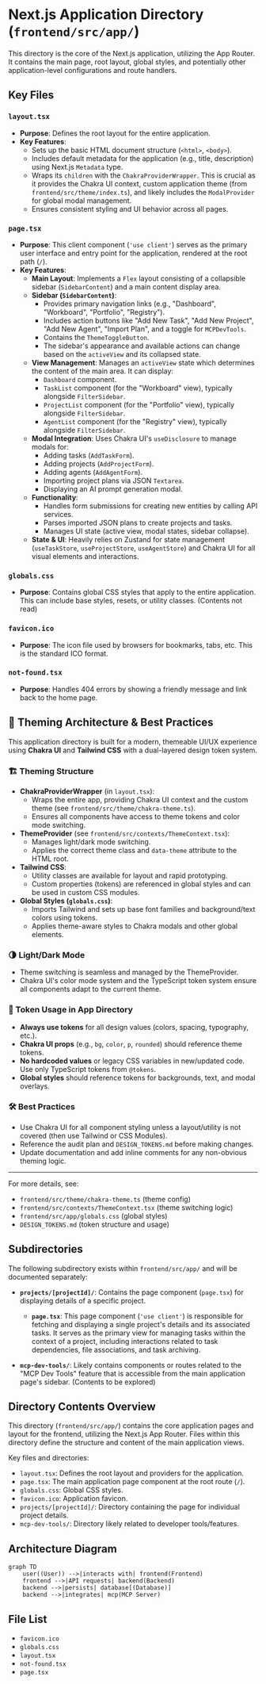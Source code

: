 # Next.js Application Directory (`frontend/src/app/`)

This directory is the core of the Next.js application, utilizing the App Router. It contains the main page, root layout, global styles, and potentially other application-level configurations and route handlers.

## Key Files

### `layout.tsx`

- **Purpose**: Defines the root layout for the entire application.
- **Key Features**:
  - Sets up the basic HTML document structure (`<html>`, `<body>`).
  - Includes default metadata for the application (e.g., title, description) using Next.js `Metadata` type.
  - Wraps its `children` with the `ChakraProviderWrapper`. This is crucial as it provides the Chakra UI context, custom application theme (from `frontend/src/theme/index.ts`), and likely includes the `ModalProvider` for global modal management.
  - Ensures consistent styling and UI behavior across all pages.

### `page.tsx`

- **Purpose**: This client component (`'use client'`) serves as the primary user interface and entry point for the application, rendered at the root path (`/`).
- **Key Features**:
  - **Main Layout**: Implements a `Flex` layout consisting of a collapsible sidebar (`SidebarContent`) and a main content display area.
  - **Sidebar (`SidebarContent`)**:
    - Provides primary navigation links (e.g., "Dashboard", "Workboard", "Portfolio", "Registry").
    - Includes action buttons like "Add New Task", "Add New Project", "Add New Agent", "Import Plan", and a toggle for `MCPDevTools`.
    - Contains the `ThemeToggleButton`.
    - The sidebar's appearance and available actions can change based on the `activeView` and its collapsed state.
  - **View Management**: Manages an `activeView` state which determines the content of the main area. It can display:
    - `Dashboard` component.
    - `TaskList` component (for the "Workboard" view), typically alongside `FilterSidebar`.
    - `ProjectList` component (for the "Portfolio" view), typically alongside `FilterSidebar`.
    - `AgentList` component (for the "Registry" view), typically alongside `FilterSidebar`.
  - **Modal Integration**: Uses Chakra UI's `useDisclosure` to manage modals for:
    - Adding tasks (`AddTaskForm`).
    - Adding projects (`AddProjectForm`).
    - Adding agents (`AddAgentForm`).
    - Importing project plans via JSON `Textarea`.
    - Displaying an AI prompt generation modal.
  - **Functionality**:
    - Handles form submissions for creating new entities by calling API services.
    - Parses imported JSON plans to create projects and tasks.
    - Manages UI state (active view, modal states, sidebar collapse).
  - **State & UI**: Heavily relies on Zustand for state management (`useTaskStore`, `useProjectStore`, `useAgentStore`) and Chakra UI for all visual elements and interactions.

### `globals.css`

- **Purpose**: Contains global CSS styles that apply to the entire application. This can include base styles, resets, or utility classes. (Contents not read)

### `favicon.ico`

- **Purpose**: The icon file used by browsers for bookmarks, tabs, etc. This is the standard ICO format.

### `not-found.tsx`

- **Purpose**: Handles 404 errors by showing a friendly message and link back to the home page.

## 🎨 Theming Architecture & Best Practices

This application directory is built for a modern, themeable UI/UX experience using **Chakra UI** and **Tailwind CSS** with a dual-layered design token system.

### 🏗️ Theming Structure

- **ChakraProviderWrapper** (in `layout.tsx`):
  - Wraps the entire app, providing Chakra UI context and the custom theme (see `frontend/src/theme/chakra-theme.ts`).
  - Ensures all components have access to theme tokens and color mode switching.
- **ThemeProvider** (see `frontend/src/contexts/ThemeContext.tsx`):
  - Manages light/dark mode switching.
  - Applies the correct theme class and `data-theme` attribute to the HTML root.
- **Tailwind CSS**:
  - Utility classes are available for layout and rapid prototyping.
  - Custom properties (tokens) are referenced in global styles and can be used in custom CSS modules.
- **Global Styles (`globals.css`)**:
  - Imports Tailwind and sets up base font families and background/text colors using tokens.
  - Applies theme-aware styles to Chakra modals and other global elements.

### 🌗 Light/Dark Mode

- Theme switching is seamless and managed by the ThemeProvider.
- Chakra UI's color mode system and the TypeScript token system ensure all components adapt to the current theme.

### 🧩 Token Usage in App Directory

- **Always use tokens** for all design values (colors, spacing, typography, etc.).
- **Chakra UI props** (e.g., `bg`, `color`, `p`, `rounded`) should reference theme tokens.
- **No hardcoded values** or legacy CSS variables in new/updated code. Use only TypeScript tokens from `@tokens`.
- **Global styles** should reference tokens for backgrounds, text, and modal overlays.

### 🛠️ Best Practices

- Use Chakra UI for all component styling unless a layout/utility is not covered (then use Tailwind or CSS Modules).
- Reference the audit plan and `DESIGN_TOKENS.md` before making changes.
- Update documentation and add inline comments for any non-obvious theming logic.

---

For more details, see:

- `frontend/src/theme/chakra-theme.ts` (theme config)
- `frontend/src/contexts/ThemeContext.tsx` (theme switching logic)
- `frontend/src/app/globals.css` (global styles)
- `DESIGN_TOKENS.md` (token structure and usage)

## Subdirectories

The following subdirectory exists within `frontend/src/app/` and will be documented separately:

*   **`projects/[projectId]/`**: Contains the page component (`page.tsx`) for displaying details of a specific project.
    *   **`page.tsx`**: This page component (`'use client'`) is responsible for fetching and displaying a single project's details and its associated tasks. It serves as the primary view for managing tasks within the context of a project, including interactions related to task dependencies, file associations, and task archiving.

*   **`mcp-dev-tools/`**: Likely contains components or routes related to the "MCP Dev Tools" feature that is accessible from the main application page's sidebar. (Contents to be explored)

## Directory Contents Overview

This directory (`frontend/src/app/`) contains the core application pages and layout for the frontend, utilizing the Next.js App Router. Files within this directory define the structure and content of the main application views.

Key files and directories:

*   `layout.tsx`: Defines the root layout and providers for the application.
*   `page.tsx`: The main application page component at the root route (`/`).
*   `globals.css`: Global CSS styles.
*   `favicon.ico`: Application favicon.
*   `projects/[projectId]/`: Directory containing the page for individual project details.
*   `mcp-dev-tools/`: Directory likely related to developer tools/features.

## Architecture Diagram
```mermaid
graph TD
    user((User)) -->|interacts with| frontend(Frontend)
    frontend -->|API requests| backend(Backend)
    backend -->|persists| database[(Database)]
    backend -->|integrates| mcp(MCP Server)
```

<!-- File List Start -->
## File List

- `favicon.ico`
- `globals.css`
- `layout.tsx`
- `not-found.tsx`
- `page.tsx`

<!-- File List End -->



